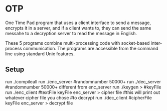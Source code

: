 # OTP
One Time Pad program that uses a client interface to send a message, encrypts it in a server, and if a client wants to, they can send the same messahe to a decryption server to
read the message in English.

These 5 programs combine multi-processing code with socket-based inter-process communication. The programs are accessible from the command line using standard Unix features.

## Setup
run ./compileall 
run ./enc_server #randomnumber 50000+
run ./dec_server #randomnumber 50000+ different from enc_server
run ./keygen > #keyFile
run ./enc_client #textFile keyFile enc_server > cipher file
#this will print out whatever cipher file you chose
#to decrypt
run ./dec_client #cipherFile keyFile enc_server > decrypt file
